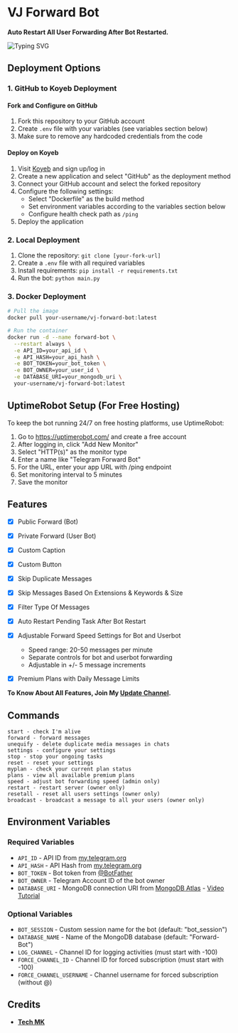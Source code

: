 # VJ Forward Bot

<b>Auto Restart All User Forwarding After Bot Restarted.</b>

![Typing SVG](https://readme-typing-svg.herokuapp.com/?lines=Welcome+To+VJ+Forward+Bot+!)

## Deployment Options

### 1. GitHub to Koyeb Deployment

#### Fork and Configure on GitHub
1. Fork this repository to your GitHub account
2. Create `.env` file with your variables (see variables section below)
3. Make sure to remove any hardcoded credentials from the code

#### Deploy on Koyeb
1. Visit [Koyeb](https://koyeb.com) and sign up/log in
2. Create a new application and select "GitHub" as the deployment method
3. Connect your GitHub account and select the forked repository
4. Configure the following settings:
   - Select "Dockerfile" as the build method
   - Set environment variables according to the variables section below
   - Configure health check path as `/ping`
5. Deploy the application

### 2. Local Deployment
1. Clone the repository: `git clone [your-fork-url]`
2. Create a `.env` file with all required variables
3. Install requirements: `pip install -r requirements.txt`
4. Run the bot: `python main.py`

### 3. Docker Deployment
```bash
# Pull the image
docker pull your-username/vj-forward-bot:latest

# Run the container
docker run -d --name forward-bot \
  --restart always \
  -e API_ID=your_api_id \
  -e API_HASH=your_api_hash \
  -e BOT_TOKEN=your_bot_token \
  -e BOT_OWNER=your_user_id \
  -e DATABASE_URI=your_mongodb_uri \
  your-username/vj-forward-bot:latest
```

## UptimeRobot Setup (For Free Hosting)
To keep the bot running 24/7 on free hosting platforms, use UptimeRobot:

1. Go to https://uptimerobot.com/ and create a free account
2. After logging in, click "Add New Monitor"
3. Select "HTTP(s)" as the monitor type
4. Enter a name like "Telegram Forward Bot"
5. For the URL, enter your app URL with /ping endpoint
6. Set monitoring interval to 5 minutes
7. Save the monitor

## Features

- [x] Public Forward (Bot)
- [x] Private Forward (User Bot)
- [x] Custom Caption 
- [x] Custom Button
- [x] Skip Duplicate Messages
- [x] Skip Messages Based On Extensions & Keywords & Size
- [x] Filter Type Of Messages
- [x] Auto Restart Pending Task After Bot Restart 
- [x] Adjustable Forward Speed Settings for Bot and Userbot
  - Speed range: 20-50 messages per minute
  - Separate controls for bot and userbot forwarding
  - Adjustable in +/- 5 message increments
- [x] Premium Plans with Daily Message Limits


<b>To Know About All Features, Join My <a href='https://t.me/VJ_Botz'>Update Channel</a>.</b>

## Commands

```
start - check I'm alive 
forward - forward messages
unequify - delete duplicate media messages in chats
settings - configure your settings
stop - stop your ongoing tasks
reset - reset your settings
myplan - check your current plan status
plans - view all available premium plans
speed - adjust bot forwarding speed (admin only)
restart - restart server (owner only)
resetall - reset all users settings (owner only)
broadcast - broadcast a message to all your users (owner only)
```

## Environment Variables

### Required Variables
* `API_ID` - API ID from [my.telegram.org](https://my.telegram.org)
* `API_HASH` - API Hash from [my.telegram.org](https://my.telegram.org)
* `BOT_TOKEN` - Bot token from [@BotFather](https://t.me/BotFather)
* `BOT_OWNER` - Telegram Account ID of the bot owner
* `DATABASE_URI` - MongoDB connection URI from [MongoDB Atlas](https://mongodb.com) - [Video Tutorial](https://youtu.be/DAHRmFdw99o)

### Optional Variables
* `BOT_SESSION` - Custom session name for the bot (default: "bot_session")
* `DATABASE_NAME` - Name of the MongoDB database (default: "Forward-Bot")
* `LOG_CHANNEL` - Channel ID for logging activities (must start with -100)
* `FORCE_CHANNEL_ID` - Channel ID for forced subscription (must start with -100)
* `FORCE_CHANNEL_USERNAME` - Channel username for forced subscription (without @)

## Credits

* <b>[Tech MK](https://t.me/itz_THANOS)</b>
